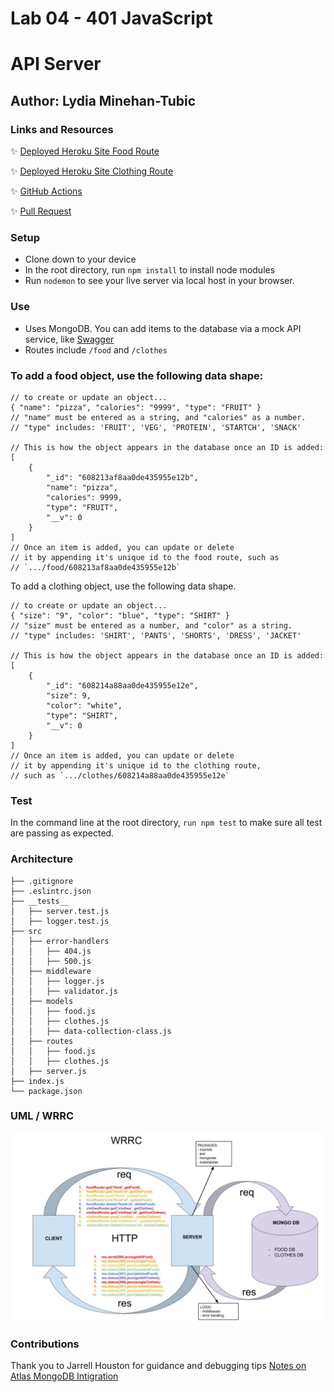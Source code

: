 # Lab 04 - 401 JavaScript

# API Server

## Author: Lydia Minehan-Tubic

### Links and Resources

✨ [Deployed Heroku Site Food Route](https://lydia-api-server.herokuapp.com/food)

✨ [Deployed Heroku Site Clothing Route](https://lydia-api-server.herokuapp.com/clothes)

✨ [GitHub Actions](https://github.com/LydiaMT/api-server/actions)

✨ [Pull Request](https://github.com/LydiaMT/api-server/pull/3)


### Setup

- Clone down to your device
- In the root directory, run `npm install` to install node modules
- Run `nodemon` to see your live server via local host in your browser.

### Use

- Uses MongoDB. You can add items to the database via a mock API service, like [Swagger](https://inspector.swagger.io/builder)
- Routes include `/food` and `/clothes`

### To add a food object, use the following data shape:
```JS
// to create or update an object...
{ "name": "pizza", "calories": "9999", "type": "FRUIT" }
// "name" must be entered as a string, and "calories" as a number. 
// "type" includes: 'FRUIT', 'VEG', 'PROTEIN', 'STARTCH', 'SNACK'

// This is how the object appears in the database once an ID is added:
[
    {
        "_id": "608213af8aa0de435955e12b",
        "name": "pizza",
        "calories": 9999,
        "type": "FRUIT",
        "__v": 0
    }
]
// Once an item is added, you can update or delete 
// it by appending it's unique id to the food route, such as 
// `.../food/608213af8aa0de435955e12b`
```

To add a clothing object, use the following data shape. 

```JS
// to create or update an object...
{ "size": "9", "color": "blue", "type": "SHIRT" }
// "size" must be entered as a number, and "color" as a string. 
// "type" includes: 'SHIRT', 'PANTS', 'SHORTS', 'DRESS', 'JACKET'

// This is how the object appears in the database once an ID is added:
[
    {
        "_id": "608214a88aa0de435955e12e",
        "size": 9,
        "color": "white",
        "type": "SHIRT",
        "__v": 0
    }
]
// Once an item is added, you can update or delete 
// it by appending it's unique id to the clothing route, 
// such as `.../clothes/608214a88aa0de435955e12e`
```

### Test

In the command line at the root directory, `run npm test` to make sure all test are passing as expected.

### Architecture

```git
├── .gitignore
├── .eslintrc.json
├── __tests__
│   ├── server.test.js
│   ├── logger.test.js
├── src
│   ├── error-handlers
│   │   ├── 404.js
│   │   ├── 500.js
│   ├── middleware
│   │   ├── logger.js
│   │   ├── validator.js
│   ├── models
│   │   ├── food.js
│   │   ├── clothes.js
│   │   ├── data-collection-class.js
│   ├── routes
│   │   ├── food.js
│   │   ├── clothes.js
│   ├── server.js
├── index.js
└── package.json
```

### UML / WRRC

![WRRC](assets/wrrcLab04.jpg)

### Contributions 

Thank you to Jarrell Houston for guidance and debugging tips
[Notes on Atlas MongoDB Intigration](https://github.com/codefellows/seattle-301d72/blob/master/README.md)
